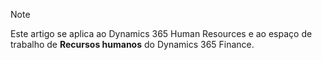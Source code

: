 > [!NOTE]
> Este artigo se aplica ao Dynamics 365 Human Resources e ao espaço de trabalho de **Recursos humanos** do Dynamics 365 Finance.